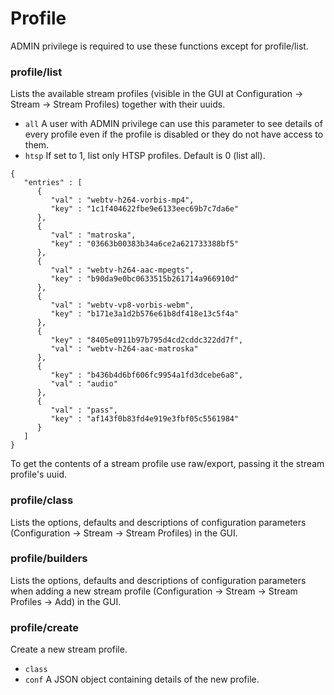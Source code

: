 # Profile

ADMIN privilege is required to use these functions except for profile/list.

### profile/list

Lists the available stream profiles (visible in the GUI at Configuration -> Stream -> Stream Profiles) together with their uuids.

* `all` A user with ADMIN privilege can use this parameter to see details of every profile even if the profile is disabled or they do not have access to them.
* `htsp` If set to 1, list only HTSP profiles. Default is 0 (list all).

```
{
   "entries" : [
      {
         "val" : "webtv-h264-vorbis-mp4",
         "key" : "1c1f404622fbe9e6133eec69b7c7da6e"
      },
      {
         "val" : "matroska",
         "key" : "03663b00383b34a6ce2a621733388bf5"
      },
      {
         "val" : "webtv-h264-aac-mpegts",
         "key" : "b90da9e0bc0633515b261714a966910d"
      },
      {
         "val" : "webtv-vp8-vorbis-webm",
         "key" : "b171e3a1d2b576e61b8df418e13c5f4a"
      },
      {
         "key" : "8405e0911b97b795d4cd2cddc322dd7f",
         "val" : "webtv-h264-aac-matroska"
      },
      {
         "key" : "b436b4d6bf606fc9954a1fd3dcebe6a8",
         "val" : "audio"
      },
      {
         "val" : "pass",
         "key" : "af143f0b83fd4e919e3fbf05c5561984"
      }
   ]
}
```

To get the contents of a stream profile use raw/export, passing it the stream profile's uuid.

### profile/class

Lists the options, defaults and descriptions of configuration parameters (Configuration -> Stream -> Stream Profiles) in the GUI.

### profile/builders

Lists the options, defaults and descriptions of configuration parameters when adding a new stream profile (Configuration -> Stream -> Stream Profiles -> Add) in the GUI.

### profile/create

Create a new stream profile.

* `class`
* `conf` A JSON object containing details of the new profile.
